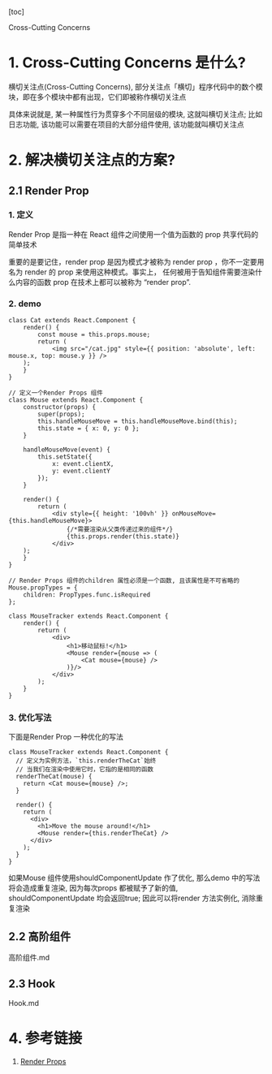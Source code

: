 [toc]

Cross-Cutting Concerns

# 1. Cross-Cutting Concerns 是什么?
横切关注点(Cross-Cutting Concerns), 部分关注点「横切」程序代码中的数个模块，即在多个模块中都有出现，它们即被称作横切关注点

具体来说就是, 某一种属性行为贯穿多个不同层级的模块, 这就叫横切关注点; 比如日志功能, 该功能可以需要在项目的大部分组件使用, 该功能就叫横切关注点

# 2. 解决横切关注点的方案?
## 2.1 Render Prop
### 1. 定义
Render Prop 是指一种在 React 组件之间使用一个值为函数的 prop 共享代码的简单技术

重要的是要记住，render prop 是因为模式才被称为 render prop ，你不一定要用名为 render 的 prop 来使用这种模式。事实上， 任何被用于告知组件需要渲染什么内容的函数 prop 在技术上都可以被称为 “render prop”.


### 2. demo
```
class Cat extends React.Component {
    render() {
        const mouse = this.props.mouse;
        return (
            <img src="/cat.jpg" style={{ position: 'absolute', left: mouse.x, top: mouse.y }} />
    );
    }
}

// 定义一个Render Props 组件
class Mouse extends React.Component {
    constructor(props) {
        super(props);
        this.handleMouseMove = this.handleMouseMove.bind(this);
        this.state = { x: 0, y: 0 };
    }

    handleMouseMove(event) {
        this.setState({
            x: event.clientX,
            y: event.clientY
        });
    }

    render() {
        return (
            <div style={{ height: '100vh' }} onMouseMove={this.handleMouseMove}>
                {/*需要渲染从父类传递过来的组件*/}
                {this.props.render(this.state)}
            </div>
    );
    }
}

// Render Props 组件的children 属性必须是一个函数, 且该属性是不可省略的
Mouse.propTypes = {
    children: PropTypes.func.isRequired
};

class MouseTracker extends React.Component {
    render() {
        return (
            <div>
                <h1>移动鼠标!</h1>
                <Mouse render={mouse => (
                    <Cat mouse={mouse} />
                )}/>
            </div>
        );
    }
}
```

### 3. 优化写法
下面是Render Prop 一种优化的写法
```
class MouseTracker extends React.Component {
  // 定义为实例方法，`this.renderTheCat`始终
  // 当我们在渲染中使用它时，它指的是相同的函数
  renderTheCat(mouse) {
    return <Cat mouse={mouse} />;
  }

  render() {
    return (
      <div>
        <h1>Move the mouse around!</h1>
        <Mouse render={this.renderTheCat} />
      </div>
    );
  }
}
```

如果Mouse 组件使用shouldComponentUpdate 作了优化, 那么demo 中的写法将会造成重复渲染, 因为每次props 都被赋予了新的值, shouldComponentUpdate 均会返回true; 因此可以将render 方法实例化, 消除重复渲染

## 2.2 高阶组件
高阶组件.md

## 2.3 Hook
Hook.md

# 4. 参考链接
1. [Render Props](https://react.docschina.org/docs/render-props.html)

